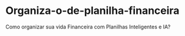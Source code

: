 # Organiza-o-de-planilha-financeira
 Como organizar sua vida Financeira com Planilhas Inteligentes e IA?
